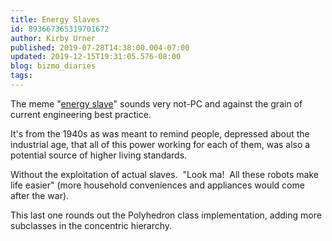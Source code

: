 ```yaml
---
title: Energy Slaves
id: 893667365319701672
author: Kirby Urner
published: 2019-07-28T14:38:00.004-07:00
updated: 2019-12-15T19:31:05.576-08:00
blog: bizmo_diaries
tags: 
---
```


The meme "[energy slave](https://mybizmo.blogspot.com/2019/12/energy-slaves.html)" sounds very not-PC and against the grain of current engineering best practice.

It's from the 1940s as was meant to remind people, depressed about the industrial age, that all of this power working for each of them, was also a potential source of higher living standards.

Without the exploitation of actual slaves.  "Look ma!  All these robots make life easier" (more household conveniences and appliances would come after the war).

This last one rounds out the Polyhedron class implementation, adding more subclasses in the concentric hierarchy.